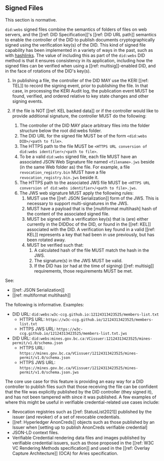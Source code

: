 ## Signed Files
This section is normative.

`did:webs` signed files combine the semantics of folders of files on web servers, and the [[ref: DID Specification]]'s [[ref: DID URL path]] semantics to enable the controller of the DID to publish documents cryptographically signed using the verification key(s) of the DID. This kind of signed file capability has been implemented in a variety of ways in the past, such as with [hashlinks](https://datatracker.ietf.org/doc/html/draft-sporny-hashlink). The value of including this as part of the `did:webs` DID method is that it ensures consistency in its application, including how the signed files can be verified when using a [[ref: multisig]]-enabled DID, and in the face of rotations of the DID's key(s).

1. In publishing a file, the controller of the DID MAY use the KERI [[ref: TEL]] to record the signing event, prior to publishing the file. In that case, in processing the KERI Audit log, the publication event MUST be found, verified, and ordered relative to key state changes and other signing events.

1. If the file is NOT [[ref: KEL backed data]] or if the controller would like to provide additional signature, the controller MUST do the following:
    1. The controller of the DID MAY place arbitrary files into the folder structure below the root did:webs folder.
    1. The DID URL for the signed file MUST be of the form `<did:webs DID>/<path to file>`.
    1. The HTTPS path to the file MUST be `<HTTPS URL conversion of did:webs identifier>/<path to file>`.
    1. To be a valid `did:webs` signed file, each file MUST have an associated JSON Web Signature file named `<filename>.jws` beside (in the same Web folder as) the file. For example, a file `revocation_registry.bin` MUST have a file `revocation_registry.bin.jws` beside it.
    1. The HTTPS path to the associated JWS file MUST be `<HTTPS URL conversion of did:webs identifier>/<path to file>.jws`.
    1. The JWS web signature MUST apply the following rules:
        1. MUST use the [[ref: JSON Serialization]] form of the JWS. This is necessary to support multi-signatures in the JWS.
        1. MUST have a payload that is the [multiformat multihash] hash of the content of the associated signed file.
        1. MUST be signed with a verification key(s) that is (are) either currently in the DIDDoc of the DID, or found in the [[ref: KEL]] associated with the DID. A verification key found in a valid [[ref: KEL]] represents a key that had been in use previously, but has been rotated away.
        1. MUST be verified such that:
            1. A calculated hash of the file MUST match the hash in the JWS.
            1. The signature(s) in the JWS MUST be valid.
            1. If the DID has (or had at the time of signing) [[ref: multisig]] requirements, those requirements MUST be met.

See:
* [[ref: JSON Serialization]]
* [[ref: multiformat multihash]]

The following is informative.
Examples:
* DID URL: `did:webs:w3c-ccg.github.io:12124313423525/members-list.txt`
  * HTTPS URL: `https://w3c-ccg.github.io/12124313423525/members-list.txt`
  * HTTPS JWS URL: `https://w3c-ccg.github.io/12124313423525/members-list.txt.jws`
* DID URL: `did:webs:mines.gov.bc.ca:VCissuer:12124313423525/mines-permit/v1.0/schema.json`
  * HTTPS URL: `https://mines.gov.bc.ca/VCissuer/12124313423525/mines-permit/v1.0/schema.json`
  * HTTPS JWS URL: `https://mines.gov.bc.ca/VCissuer/12124313423525/mines-permit/v1.0/schema.json.jws`

The core use case for this feature is providing an easy way for a DID controller to publish files such that those receiving the file can be confident that the file was explicitly published by the DID controller (they signed it), and has not been tampered with since it was published. A few examples of where this might be useful in verifiable credential-related use cases include:
* Revocation registries such as [[ref: StatusList2021]] published by the issuer (and revoker) of a set of revocable credentials.
* [[ref: Hyperledger AnonCreds]] objects such as those published by an Issuer when [setting up to publish AnonCreds verifiable credential]
* JSON-LD context files.
* Verifiable Credential rendering data files and images published by verifiable credential issuers, such as those proposed in the [[ref: W3C VC Rendering Methods specification]] and used in the [[ref: Overlay Capture Architecture]] (OCA) for Aries specification.